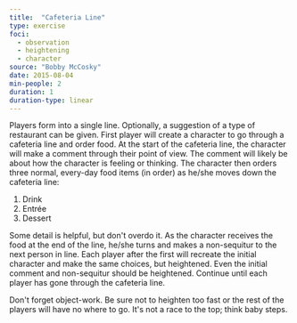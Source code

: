 ```yaml
---
title:  "Cafeteria Line"
type: exercise
foci:
  - observation
  - heightening
  - character
source: "Bobby McCosky"
date: 2015-08-04
min-people: 2
duration: 1
duration-type: linear
---
```

Players form into a single line.
Optionally, a suggestion of a type of restaurant can be given.
First player will create a character to go through a cafeteria line and order food.
At the start of the cafeteria line, the character will make a comment through their point of view.
The comment will likely be about how the character is feeling or thinking.
The character then orders three normal, every-day food items (in order) as he/she moves down the cafeteria line:

1. Drink
2. Entrée
3. Dessert

Some detail is helpful, but don't overdo it.
As the character receives the food at the end of the line, he/she turns and makes a non-sequitur to the next person in line.
Each player after the first will recreate the initial character and make the same choices, but heightened.
Even the initial comment and non-sequitur should be heightened.
Continue until each player has gone through the cafeteria line.

Don't forget object-work.
Be sure not to heighten too fast or the rest of the players will have no where to go.
It's not a race to the top; think baby steps.
